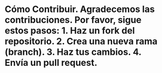 # Cómo Contribuir. Agradecemos las contribuciones. Por favor, sigue estos pasos: 1. Haz un fork del repositorio. 2. Crea una nueva rama (branch). 3. Haz tus cambios. 4. Envía un pull request.
